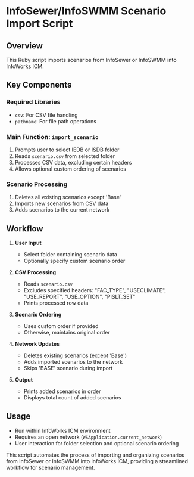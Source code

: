 # InfoSewer/InfoSWMM Scenario Import Script

## Overview
This Ruby script imports scenarios from InfoSewer or InfoSWMM into InfoWorks ICM.

## Key Components

### Required Libraries
- `csv`: For CSV file handling
- `pathname`: For file path operations

### Main Function: `import_scenario`
1. Prompts user to select IEDB or ISDB folder
2. Reads `scenario.csv` from selected folder
3. Processes CSV data, excluding certain headers
4. Allows optional custom ordering of scenarios

### Scenario Processing
1. Deletes all existing scenarios except 'Base'
2. Imports new scenarios from CSV data
3. Adds scenarios to the current network

## Workflow

1. **User Input**
   - Select folder containing scenario data
   - Optionally specify custom scenario order

2. **CSV Processing**
   - Reads `scenario.csv`
   - Excludes specified headers: "FAC_TYPE", "USECLIMATE", "USE_REPORT", "USE_OPTION", "PISLT_SET"
   - Prints processed row data

3. **Scenario Ordering**
   - Uses custom order if provided
   - Otherwise, maintains original order

4. **Network Updates**
   - Deletes existing scenarios (except 'Base')
   - Adds imported scenarios to the network
   - Skips 'BASE' scenario during import

5. **Output**
   - Prints added scenarios in order
   - Displays total count of added scenarios

## Usage
- Run within InfoWorks ICM environment
- Requires an open network (`WSApplication.current_network`)
- User interaction for folder selection and optional scenario ordering

This script automates the process of importing and organizing scenarios from InfoSewer or InfoSWMM into InfoWorks ICM, providing a streamlined workflow for scenario management.